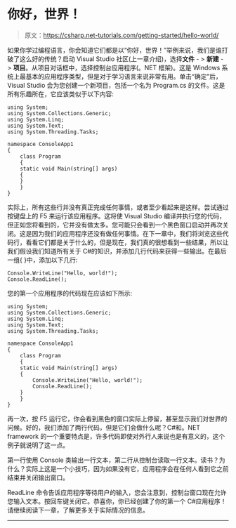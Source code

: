 # 你好，世界！

> 原文：<https://csharp.net-tutorials.com/getting-started/hello-world/>

如果你学过编程语言，你会知道它们都是以“你好，世界！”举例来说，我们是谁打破了这么好的传统？启动 Visual Studio 社区(上一章介绍)，选择**文件** - > **新建** - > **项目**。从项目对话框中，选择控制台应用程序(。NET 框架)。这是 Windows 系统上最基本的应用程序类型，但是对于学习语言来说非常有用。单击“确定”后，Visual Studio 会为您创建一个新项目，包括一个名为 Program.cs 的文件。这是所有乐趣所在，它应该类似于以下内容:

```
using System;
using System.Collections.Generic;
using System.Linq;
using System.Text;
using System.Threading.Tasks;

namespace ConsoleApp1
{
    class Program
    {
    static void Main(string[] args)
    {
    }
    }
}
```

实际上，所有这些行并没有真正完成任何事情，或者至少看起来是这样。尝试通过按键盘上的 F5 来运行该应用程序。这将使 Visual Studio 编译并执行您的代码，但正如您将看到的，它并没有做太多。您可能只会看到一个黑色窗口启动并再次关闭。这是因为我们的应用程序还没有做任何事情。在下一章中，我们将浏览这些代码行，看看它们都是关于什么的，但是现在，我们真的很想看到一些结果，所以让我们假设我们知道所有关于 C#的知识，并添加几行代码来获得一些输出。在最后一组{ }中，添加以下几行:

```
Console.WriteLine("Hello, world!");
Console.ReadLine();
```

您的第一个应用程序的代码现在应该如下所示:

```
using System;
using System.Collections.Generic;
using System.Linq;
using System.Text;
using System.Threading.Tasks;

namespace ConsoleApp1
{
    class Program
    {
    static void Main(string[] args)
    {
        Console.WriteLine("Hello, world!");
        Console.ReadLine();
    }
    }
}
```

<input type="hidden" name="IL_IN_ARTICLE">

再一次，按 F5 运行它，你会看到黑色的窗口实际上停留，甚至显示我们对世界的问候。好的，我们添加了两行代码，但是它们会做什么呢？C#和。NET framework 的一个重要特点是，许多代码即使对外行人来说也是有意义的，这个例子就说明了这一点。

第一行使用 Console 类输出一行文本，第二行从控制台读取一行文本。读书？为什么？实际上这是一个小技巧，因为如果没有它，应用程序会在任何人看到它之前结束并关闭输出窗口。

ReadLine 命令告诉应用程序等待用户的输入，您会注意到，控制台窗口现在允许您输入文本。按回车键关闭它。恭喜你，你已经创建了你的第一个 C#应用程序！请继续阅读下一章，了解更多关于实际情况的信息。

* * *